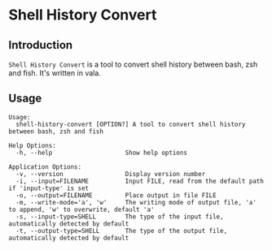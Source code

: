 # Shell History Convert

## Introduction

`Shell History Convert` is a tool to convert shell history between bash, zsh and fish. It's written in vala.

## Usage

```
Usage:
  shell-history-convert [OPTION?] A tool to convert shell history between bash, zsh and fish

Help Options:
  -h, --help                    Show help options

Application Options:
  -v, --version                 Display version number
  -i, --input=FILENAME          Input FILE, read from the default path if 'input-type' is set
  -o, --output=FILENAME         Place output in file FILE
  -m, --write-mode='a', 'w'     The writing mode of output file, 'a' to append, 'w' to overwrite, default 'a'
  -s, --input-type=SHELL        The type of the input file, automatically detected by default
  -t, --output-type=SHELL       The type of the output file, automatically detected by default
```
